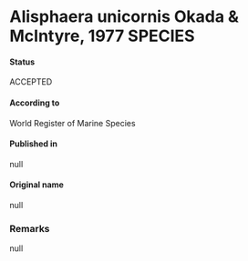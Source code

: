 Alisphaera unicornis Okada & McIntyre, 1977 SPECIES
=======

#### Status
ACCEPTED

#### According to
World Register of Marine Species

#### Published in
null

#### Original name
null

### Remarks
null